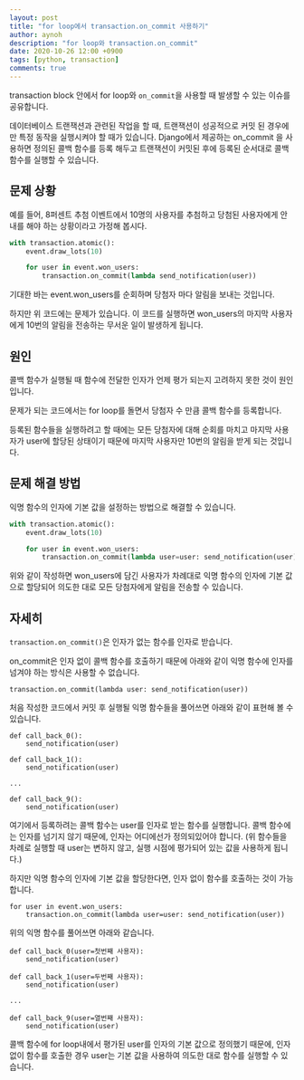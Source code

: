 ```yaml
---
layout: post
title: "for loop에서 transaction.on_commit 사용하기"
author: aynoh
description: "for loop와 transaction.on_commit"
date: 2020-10-26 12:00 +0900
tags: [python, transaction]
comments: true
---
```


transaction block 안에서 for loop와 `on_commit`을 사용할 때 발생할 수 있는 이슈를 공유합니다.

데이터베이스 트랜잭션과 관련된 작업을 할 때, 트랜잭션이 성공적으로 커밋 된 경우에만 특정 동작을 실행시켜야 할 때가 있습니다. Django에서 제공하는 on_commit 을 사용하면 정의된 콜백 함수를 등록 해두고 트랜잭션이 커밋된 후에 등록된 순서대로 콜백 함수를 실행할 수 있습니다.

## 문제 상황

예를 들어, 8퍼센트 추첨 이벤트에서 10명의 사용자를 추첨하고 당첨된 사용자에게 안내를 해야 하는 상황이라고 가정해 봅시다.

```python
with transaction.atomic():
    event.draw_lots(10) 

    for user in event.won_users:
        transaction.on_commit(lambda send_notification(user))
```

기대한 바는 event.won_users를 순회하며 당첨자 마다 알림을 보내는 것입니다.

하지만 위 코드에는 문제가 있습니다. 이 코드를 실행하면 won_users의 마지막 사용자에게 10번의 알림을 전송하는 무서운 일이 발생하게 됩니다.

## 원인

콜백 함수가 실행될 때 함수에 전달한 인자가 언제 평가 되는지 고려하지 못한 것이 원인입니다.

문제가 되는 코드에서는 for loop를 돌면서 당첨자 수 만큼 콜백 함수를 등록합니다.

등록된 함수들을 실행하려고 할 때에는 모든 당첨자에 대해 순회를 마치고 마지막 사용자가 user에 할당된 상태이기 때문에 마지막 사용자만 10번의 알림을 받게 되는 것입니다.

## 문제 해결 방법

익명 함수의 인자에 기본 값을 설정하는 방법으로 해결할 수 있습니다.

```python
with transaction.atomic():
    event.draw_lots(10)

    for user in event.won_users:
        transaction.on_commit(lambda user=user: send_notification(user))
```

위와 같이 작성하면 won_users에 담긴 사용자가 차례대로 익명 함수의 인자에 기본 값으로 할당되어 의도한 대로 모든 당첨자에게 알림을 전송할 수 있습니다.

## 자세히

`transaction.on_commit()`은 인자가 없는 함수를 인자로 받습니다.

on_commit은 인자 없이 콜백 함수를 호출하기 때문에 아래와 같이 익명 함수에 인자를 넘겨야 하는 방식은 사용할 수 없습니다.

```
transaction.on_commit(lambda user: send_notification(user))
```

처음 작성한 코드에서 커밋 후 실행될 익명 함수들을 풀어쓰면 아래와 같이 표현해 볼 수 있습니다.

```
def call_back_0():
    send_notification(user)

def call_back_1():
    send_notification(user)

...

def call_back_9():
    send_notification(user)
```

여기에서 등록하려는 콜백 함수는 user를 인자로 받는 함수를 실행합니다. 콜백 함수에는 인자를 넘기지 않기 때문에, 인자는 어디에선가 정의되있어야 합니다. (위 함수들을 차례로 실행할 때 user는 변하지 않고, 실행 시점에 평가되어 있는 값을 사용하게 됩니다.)

하지만 익명 함수의 인자에 기본 값을 할당한다면, 인자 없이 함수를 호출하는 것이 가능합니다.

```
for user in event.won_users:
    transaction.on_commit(lambda user=user: send_notification(user))
```

위의 익명 함수를 풀어쓰면 아래와 같습니다.

```
def call_back_0(user=첫번째 사용자):
    send_notification(user)

def call_back_1(user=두번째 사용자):
    send_notification(user)

...

def call_back_9(user=열번째 사용자):
    send_notification(user)
```

콜백 함수에 for loop내에서 평가된 user를 인자의 기본 값으로 정의했기 때문에, 인자 없이 함수를 호출한 경우 user는 기본 값을 사용하여 의도한 대로 함수를 실행할 수 있습니다.
